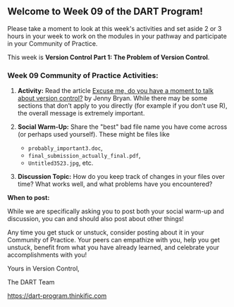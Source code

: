 ## **Welcome to Week 09 of the DART Program!**

Please take a moment to look at this week's activities and set aside 2 or 3 hours in your week to work on the modules in your pathway and participate in your Community of Practice.

This week is **Version Control Part 1: The Problem of Version Control**.

### **Week 09 Community of Practice Activities:**

1. **Activity:** Read the article [Excuse me, do you have a moment to talk about version control?](https://peerj.com/preprints/3159v2/) by Jenny Bryan. While there may be some sections that don’t apply to you directly (for example if you don’t use R), the overall message is extremely important. 

2. **Social Warm-Up:** Share the "best" bad file name you have come across (or perhaps used yourself). These might be files like 
    - `probably_important3.doc`, 
    - `final_submission_actually_final.pdf`, 
    - `Untitled3523.jpg`, etc.

3. **Discussion Topic:** How do you keep track of changes in your files over time? What works well, and what problems have you encountered?



**When to post:**

While we are specifically asking you to post both your social warm-up and discussion, you can and should also post about other things!

Any time you get stuck or unstuck, consider posting about it in your Community of Practice. Your peers can empathize with you, help you get unstuck, benefit from what you have already learned, and celebrate your accomplishments with you!

 Yours in Version Control, 

The DART Team

https://dart-program.thinkific.com
